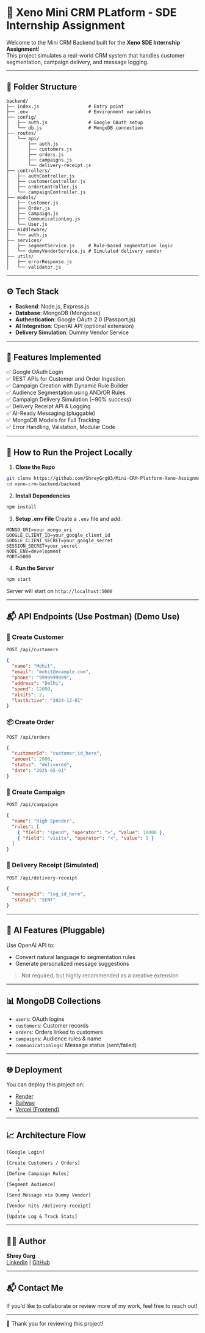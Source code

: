 
# 🚀 Xeno Mini CRM PLatform - SDE Internship Assignment

Welcome to the Mini CRM Backend built for the **Xeno SDE Internship Assignment**!  
This project simulates a real-world CRM system that handles customer segmentation, campaign delivery, and message logging.

---

## 📂 Folder Structure

```
backend/
├── index.js                  # Entry point
├── .env                      # Environment variables
├── config/
│   ├── auth.js               # Google OAuth setup
│   └── db.js                 # MongoDB connection
├── routes/
│   └── api/
│       ├── auth.js
│       ├── customers.js
│       ├── orders.js
│       ├── campaigns.js
│       └── delivery-receipt.js
├── controllers/
│   ├── authController.js
│   ├── customerController.js
│   ├── orderController.js
│   └── campaignController.js
├── models/
│   ├── Customer.js
│   ├── Order.js
│   ├── Campaign.js
│   ├── CommunicationLog.js
│   └── User.js
├── middleware/
│   └── auth.js
├── services/
│   ├── segmentService.js     # Rule-based segmentation logic
│   └── dummyVendorService.js # Simulated delivery vendor
├── utils/
│   ├── errorResponse.js
│   └── validator.js
```

---

## ⚙️ Tech Stack

- **Backend**: Node.js, Express.js
- **Database**: MongoDB (Mongoose)
- **Authentication**: Google OAuth 2.0 (Passport.js)
- **AI Integration**: OpenAI API (optional extension)
- **Delivery Simulation**: Dummy Vendor Service

---

## 🚀 Features Implemented

✅ Google OAuth Login  
✅ REST APIs for Customer and Order Ingestion  
✅ Campaign Creation with Dynamic Rule Builder  
✅ Audience Segmentation using AND/OR Rules  
✅ Campaign Delivery Simulation (~90% success)  
✅ Delivery Receipt API & Logging  
✅ AI-Ready Messaging (pluggable)  
✅ MongoDB Models for Full Tracking  
✅ Error Handling, Validation, Modular Code  

---

## 🧪 How to Run the Project Locally

1. **Clone the Repo**
```bash
git clone https://github.com/ShreyGrg03/Mini-CRM-Platform-Xeno-Assignment.git
cd xeno-crm-backend/backend
```

2. **Install Dependencies**
```bash
npm install
```

3. **Setup .env File**
Create a `.env` file and add:
```
MONGO_URI=your_mongo_uri
GOOGLE_CLIENT_ID=your_google_client_id
GOOGLE_CLIENT_SECRET=your_google_secret
SESSION_SECRET=your_secret
NODE_ENV=development
PORT=5000
```

4. **Run the Server**
```bash
npm start
```

Server will start on `http://localhost:5000`

---

## 📬 API Endpoints (Use Postman) (Demo Use)

### 👤 Create Customer
```
POST /api/customers
```
```json
{
  "name": "Mohit",
  "email": "mohit@example.com",
  "phone": "9999999999",
  "address": "Delhi",
  "spend": 12000,
  "visits": 2,
  "lastActive": "2024-12-01"
}
```

### 📦 Create Order
```
POST /api/orders
```
```json
{
  "customerId": "customer_id_here",
  "amount": 2000,
  "status": "delivered",
  "date": "2025-05-01"
}
```

### 📣 Create Campaign
```
POST /api/campaigns
```
```json
{
  "name": "High Spender",
  "rules": [
    { "field": "spend", "operator": ">", "value": 10000 },
    { "field": "visits", "operator": "<", "value": 3 }
  ]
}
```

### 📩 Delivery Receipt (Simulated)
```
POST /api/delivery-receipt
```
```json
{
  "messageId": "log_id_here",
  "status": "SENT"
}
```

---

## 🧠 AI Features (Pluggable)

Use OpenAI API to:
- Convert natural language to segmentation rules
- Generate personalized message suggestions

> Not required, but highly recommended as a creative extension.

---

## 📊 MongoDB Collections

- `users`: OAuth logins
- `customers`: Customer records
- `orders`: Orders linked to customers
- `campaigns`: Audience rules & name
- `communicationlogs`: Message status (sent/failed)

---

## 🌐 Deployment

You can deploy this project on:
- [Render](https://render.com)
- [Railway](https://railway.app)
- [Vercel (Frontend)](https://vercel.com)

---

## 📈 Architecture Flow

```
[Google Login]
    ↓
[Create Customers / Orders]
    ↓
[Define Campaign Rules]
    ↓
[Segment Audience]
    ↓
[Send Message via Dummy Vendor]
    ↓
[Vendor hits /delivery-receipt]
    ↓
[Update Log & Track Stats]
```

---

## 👨‍💻 Author

**Shrey Garg**  
[LinkedIn](https://www.linkedin.com/in/shreygrg03/) | [GitHub](https://github.com/ShreyGrg03)

---

## 📬 Contact Me

If you’d like to collaborate or review more of my work, feel free to reach out!

---

🎉 Thank you for reviewing this project!
